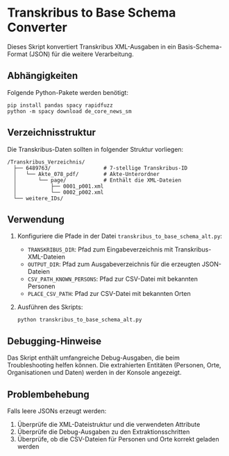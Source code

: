 # Transkribus to Base Schema Converter

Dieses Skript konvertiert Transkribus XML-Ausgaben in ein Basis-Schema-Format (JSON) für die weitere Verarbeitung.

## Abhängigkeiten

Folgende Python-Pakete werden benötigt:
```
pip install pandas spacy rapidfuzz
python -m spacy download de_core_news_sm
```

## Verzeichnisstruktur

Die Transkribus-Daten sollten in folgender Struktur vorliegen:
```
/Transkribus_Verzeichnis/
  ├── 6489763/                 # 7-stellige Transkribus-ID
  │   └── Akte_078_pdf/        # Akte-Unterordner
  │       └── page/            # Enthält die XML-Dateien
  │           ├── 0001_p001.xml
  │           └── 0002_p002.xml
  └── weitere_IDs/
```

## Verwendung

1. Konfiguriere die Pfade in der Datei `transkribus_to_base_schema_alt.py`:
   - `TRANSKRIBUS_DIR`: Pfad zum Eingabeverzeichnis mit Transkribus-XML-Dateien
   - `OUTPUT_DIR`: Pfad zum Ausgabeverzeichnis für die erzeugten JSON-Dateien
   - `CSV_PATH_KNOWN_PERSONS`: Pfad zur CSV-Datei mit bekannten Personen
   - `PLACE_CSV_PATH`: Pfad zur CSV-Datei mit bekannten Orten

2. Ausführen des Skripts:
   ```
   python transkribus_to_base_schema_alt.py
   ```

## Debugging-Hinweise

Das Skript enthält umfangreiche Debug-Ausgaben, die beim Troubleshooting helfen können. 
Die extrahierten Entitäten (Personen, Orte, Organisationen und Daten) werden in der Konsole angezeigt.

## Problembehebung

Falls leere JSONs erzeugt werden:
1. Überprüfe die XML-Dateistruktur und die verwendeten Attribute
2. Überprüfe die Debug-Ausgaben zu den Extraktionsschritten
3. Überprüfe, ob die CSV-Dateien für Personen und Orte korrekt geladen werden